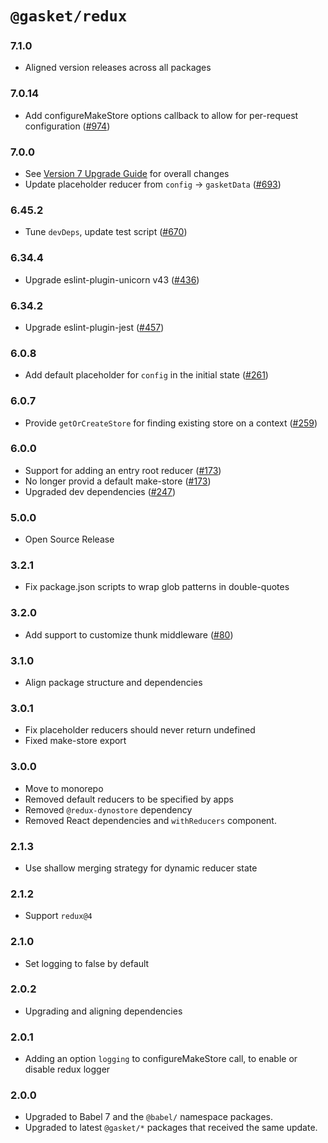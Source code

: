 # `@gasket/redux`

### 7.1.0

- Aligned version releases across all packages

### 7.0.14

- Add configureMakeStore options callback to allow for per-request configuration ([#974])

### 7.0.0

- See [Version 7 Upgrade Guide] for overall changes
- Update placeholder reducer from `config` -> `gasketData` ([#693])

### 6.45.2

- Tune `devDeps`, update test script ([#670])

### 6.34.4

- Upgrade eslint-plugin-unicorn v43 ([#436])

### 6.34.2

- Upgrade eslint-plugin-jest ([#457])

### 6.0.8

- Add default placeholder for `config` in the initial state ([#261])

### 6.0.7

- Provide `getOrCreateStore` for finding existing store on a context ([#259])

### 6.0.0

- Support for adding an entry root reducer ([#173])
- No longer provid a default make-store ([#173])
- Upgraded dev dependencies ([#247])

### 5.0.0

- Open Source Release

### 3.2.1

- Fix package.json scripts to wrap glob patterns in double-quotes

### 3.2.0

- Add support to customize thunk middleware ([#80])

### 3.1.0

- Align package structure and dependencies

### 3.0.1

- Fix placeholder reducers should never return undefined
- Fixed make-store export

### 3.0.0

- Move to monorepo
- Removed default reducers to be specified by apps
- Removed `@redux-dynostore` dependency
- Removed React dependencies and `withReducers` component.

### 2.1.3

- Use shallow merging strategy for dynamic reducer state

### 2.1.2

- Support `redux@4`

### 2.1.0

- Set logging to false by default

### 2.0.2

- Upgrading and aligning dependencies

### 2.0.1

- Adding an option `logging` to configureMakeStore call, to enable or disable redux logger

### 2.0.0

- Upgraded to Babel 7 and the `@babel/` namespace packages.
- Upgraded to latest `@gasket/*` packages that received the same update.


[Version 7 Upgrade Guide]: /docs/upgrade-to-7.md
[#80]: https://github.com/godaddy/gasket/pull/80
[#173]: https://github.com/godaddy/gasket/pull/173
[#247]: https://github.com/godaddy/gasket/pull/247
[#259]: https://github.com/godaddy/gasket/pull/259
[#261]: https://github.com/godaddy/gasket/pull/261
[#436]: https://github.com/godaddy/gasket/pull/436
[#457]: https://github.com/godaddy/gasket/pull/457
[#670]: https://github.com/godaddy/gasket/pull/670
[#693]: https://github.com/godaddy/gasket/pull/693
[#974]: https://github.com/godaddy/gasket/pull/974
